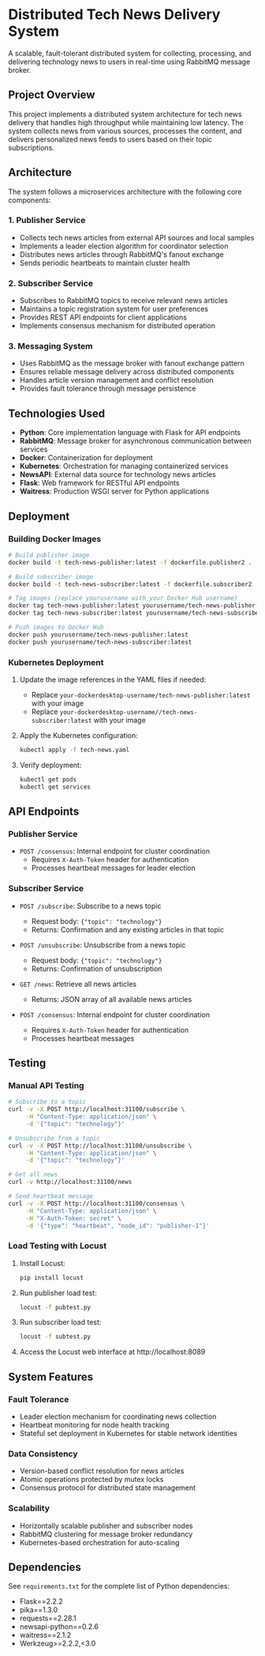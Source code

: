 # Distributed Tech News Delivery System

A scalable, fault-tolerant distributed system for collecting, processing, and delivering technology news to users in real-time using RabbitMQ message broker.

## Project Overview

This project implements a distributed system architecture for tech news delivery that handles high throughput while maintaining low latency. The system collects news from various sources, processes the content, and delivers personalized news feeds to users based on their topic subscriptions.

## Architecture

The system follows a microservices architecture with the following core components:

### 1. Publisher Service
- Collects tech news articles from external API sources and local samples
- Implements a leader election algorithm for coordinator selection 
- Distributes news articles through RabbitMQ's fanout exchange
- Sends periodic heartbeats to maintain cluster health

### 2. Subscriber Service
- Subscribes to RabbitMQ topics to receive relevant news articles
- Maintains a topic registration system for user preferences
- Provides REST API endpoints for client applications
- Implements consensus mechanism for distributed operation

### 3. Messaging System
- Uses RabbitMQ as the message broker with fanout exchange pattern
- Ensures reliable message delivery across distributed components
- Handles article version management and conflict resolution
- Provides fault tolerance through message persistence

## Technologies Used

- **Python**: Core implementation language with Flask for API endpoints
- **RabbitMQ**: Message broker for asynchronous communication between services
- **Docker**: Containerization for deployment
- **Kubernetes**: Orchestration for managing containerized services
- **NewsAPI**: External data source for technology news articles
- **Flask**: Web framework for RESTful API endpoints
- **Waitress**: Production WSGI server for Python applications

## Deployment

### Building Docker Images

```bash
# Build publisher image
docker build -t tech-news-publisher:latest -f dockerfile.publisher2 .

# Build subscriber image
docker build -t tech-news-subscriber:latest -f dockerfile.subscriber2 .

# Tag images (replace yourusername with your Docker Hub username)
docker tag tech-news-publisher:latest yourusername/tech-news-publisher:latest
docker tag tech-news-subscriber:latest yourusername/tech-news-subscriber:latest

# Push images to Docker Hub
docker push yourusername/tech-news-publisher:latest
docker push yourusername/tech-news-subscriber:latest
```

### Kubernetes Deployment

1. Update the image references in the YAML files if needed:
   - Replace `your-dockerdesktop-username/tech-news-publisher:latest` with your image
   - Replace `your-dockerdesktop-username//tech-news-subscriber:latest` with your image

2. Apply the Kubernetes configuration:
   ```bash
   kubectl apply -f tech-news.yaml
   ```

3. Verify deployment:
   ```bash
   kubectl get pods
   kubectl get services
   ```

## API Endpoints

### Publisher Service

- `POST /consensus`: Internal endpoint for cluster coordination
  - Requires `X-Auth-Token` header for authentication
  - Processes heartbeat messages for leader election

### Subscriber Service

- `POST /subscribe`: Subscribe to a news topic
  - Request body: `{"topic": "technology"}`
  - Returns: Confirmation and any existing articles in that topic

- `POST /unsubscribe`: Unsubscribe from a news topic
  - Request body: `{"topic": "technology"}`
  - Returns: Confirmation of unsubscription

- `GET /news`: Retrieve all news articles
  - Returns: JSON array of all available news articles

- `POST /consensus`: Internal endpoint for cluster coordination
  - Requires `X-Auth-Token` header for authentication
  - Processes heartbeat messages

## Testing

### Manual API Testing

```bash
# Subscribe to a topic
curl -v -X POST http://localhost:31100/subscribe \
     -H "Content-Type: application/json" \
     -d '{"topic": "technology"}'

# Unsubscribe from a topic
curl -v -X POST http://localhost:31100/unsubscribe \
     -H "Content-Type: application/json" \
     -d '{"topic": "technology"}'

# Get all news
curl -v http://localhost:31100/news

# Send heartbeat message
curl -v -X POST http://localhost:31100/consensus \
     -H "Content-Type: application/json" \
     -H "X-Auth-Token: secret" \
     -d '{"type": "heartbeat", "node_id": "publisher-1"}'
```

### Load Testing with Locust

1. Install Locust:
   ```bash
   pip install locust
   ```

2. Run publisher load test:
   ```bash
   locust -f pubtest.py
   ```

3. Run subscriber load test:
   ```bash
   locust -f subtest.py
   ```

4. Access the Locust web interface at http://localhost:8089

## System Features

### Fault Tolerance
- Leader election mechanism for coordinating news collection
- Heartbeat monitoring for node health tracking
- Stateful set deployment in Kubernetes for stable network identities

### Data Consistency
- Version-based conflict resolution for news articles
- Atomic operations protected by mutex locks
- Consensus protocol for distributed state management

### Scalability
- Horizontally scalable publisher and subscriber nodes
- RabbitMQ clustering for message broker redundancy
- Kubernetes-based orchestration for auto-scaling

## Dependencies

See `requirements.txt` for the complete list of Python dependencies:
- Flask==2.2.2
- pika==1.3.0
- requests==2.28.1
- newsapi-python==0.2.6
- waitress==2.1.2
- Werkzeug>=2.2.2,<3.0
